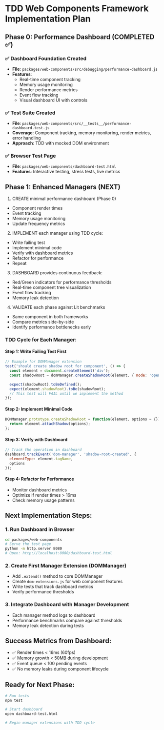 # TDD Web Components Framework Implementation Plan

## Phase 0: Performance Dashboard (COMPLETED ✅)

### ✅ Dashboard Foundation Created
- **File**: `packages/web-components/src/debugging/performance-dashboard.js`
- **Features**: 
  - Real-time component tracking
  - Memory usage monitoring
  - Render performance metrics
  - Event flow tracking
  - Visual dashboard UI with controls

### ✅ Test Suite Created
- **File**: `packages/web-components/src/__tests__/performance-dashboard.test.js`
- **Coverage**: Component tracking, memory monitoring, render metrics, error handling
- **Approach**: TDD with mocked DOM environment

### ✅ Browser Test Page
- **File**: `packages/web-components/dashboard-test.html`
- **Features**: Interactive testing, stress tests, live metrics

## Phase 1: Enhanced Managers (NEXT)

1. CREATE minimal performance dashboard (Phase 0)
  - Component render times
  - Event tracking
  - Memory usage monitoring
  - Update frequency metrics

2. IMPLEMENT each manager using TDD cycle:
  - Write failing test
  - Implement minimal code
  - Verify with dashboard metrics
  - Refactor for performance
  - Repeat

3. DASHBOARD provides continuous feedback:
  - Red/Green indicators for performance thresholds
  - Real-time component tree visualization
  - Event flow tracking
  - Memory leak detection

4. VALIDATE each phase against Lit benchmarks
  - Same component in both frameworks
  - Compare metrics side-by-side
  - Identify performance bottlenecks early

### TDD Cycle for Each Manager:

#### Step 1: Write Failing Test First
```javascript
// Example for DOMManager extension
test('should create shadow root for component', () => {
  const element = document.createElement('div');
  const shadowRoot = domManager.createShadowRoot(element, { mode: 'open' });
  
  expect(shadowRoot).toBeDefined();
  expect(element.shadowRoot).toBe(shadowRoot);
  // This test will FAIL until we implement the method
});
```

#### Step 2: Implement Minimal Code
```javascript
DOMManager.prototype.createShadowRoot = function(element, options = {}) {
  return element.attachShadow(options);
};
```

#### Step 3: Verify with Dashboard
```javascript
// Track the operation in dashboard
dashboard.trackEvent('dom-manager', 'shadow-root-created', {
  elementType: element.tagName,
  options
});
```

#### Step 4: Refactor for Performance
- Monitor dashboard metrics
- Optimize if render times > 16ms
- Check memory usage patterns

## Next Implementation Steps:

### 1. Run Dashboard in Browser
```bash
cd packages/web-components
# Serve the test page
python -m http.server 8080
# Open: http://localhost:8080/dashboard-test.html
```

### 2. Create First Manager Extension (DOMManager)
- Add `.extend()` method to core DOMManager
- Create `dom-extensions.js` for web component features
- Write tests that track dashboard metrics
- Verify performance thresholds

### 3. Integrate Dashboard with Manager Development
- Each manager method logs to dashboard
- Performance benchmarks compare against thresholds
- Memory leak detection during tests

## Success Metrics from Dashboard:
- ✅ Render times < 16ms (60fps)
- ✅ Memory growth < 50MB during development
- ✅ Event queue < 100 pending events
- ✅ No memory leaks during component lifecycle

## Ready for Next Phase:
```bash
# Run tests
npm test

# Start dashboard
open dashboard-test.html

# Begin manager extensions with TDD cycle
```